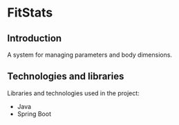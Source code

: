 ﻿FitStats
====

Introduction
----
A system for managing parameters and body dimensions.

Technologies and libraries
----
Libraries and technologies used in the project:
- Java
- Spring Boot
